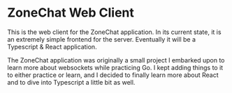 # ZoneChat Web Client

This is the web client for the ZoneChat application. In its current state, it is
an extremely simple frontend for the server. Eventually it will be a Typescript
& React application.

The ZoneChat application was originally a small project I embarked upon to learn
more about websockets while practicing Go. I kept adding things to it to either
practice or learn, and I decided to finally learn more about React and to dive
into Typescript a little bit as well.

